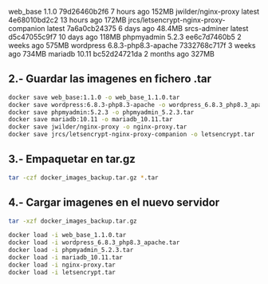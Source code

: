 web_base                                 1.1.0                 79d26460b2f6   7 hours ago    152MB
jwilder/nginx-proxy                      latest                4e68010bd2c2   13 hours ago   172MB
jrcs/letsencrypt-nginx-proxy-companion   latest                7a6a0cb24375   6 days ago     48.4MB
srcs-adminer                             latest                d5c47055c9f7   10 days ago    118MB
phpmyadmin                               5.2.3                 ee6c7d7460b5   2 weeks ago    575MB
wordpress                                6.8.3-php8.3-apache   7332768c717f   3 weeks ago    734MB
mariadb                                  10.11                 bc52d24721da   2 months ago   327MB

## 2.- Guardar las imagenes en fichero .tar

```bash
docker save web_base:1.1.0 -o web_base_1.1.0.tar
docker save wordpress:6.8.3-php8.3-apache -o wordpress_6.8.3_php8.3_apache.tar
docker save phpmyadmin:5.2.3 -o phpmyadmin_5.2.3.tar
docker save mariadb:10.11 -o mariadb_10.11.tar
docker save jwilder/nginx-proxy -o nginx-proxy.tar
docker save jrcs/letsencrypt-nginx-proxy-companion -o letsencrypt.tar
```
## 3.- Empaquetar en tar.gz

```bash
tar -czf docker_images_backup.tar.gz *.tar
```

## 4.- Cargar imagenes en el nuevo servidor

```bash
tar -xzf docker_images_backup.tar.gz

docker load -i web_base_1.1.0.tar
docker load -i wordpress_6.8.3_php8.3_apache.tar
docker load -i phpmyadmin_5.2.3.tar
docker load -i mariadb_10.11.tar
docker load -i nginx-proxy.tar
docker load -i letsencrypt.tar
```